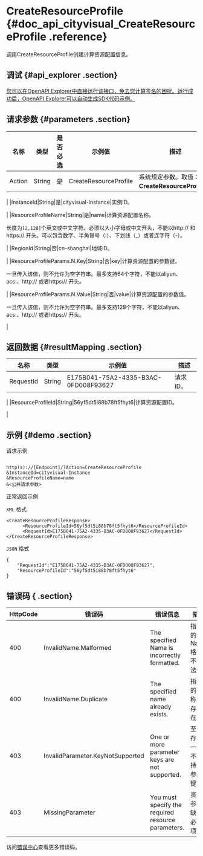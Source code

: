 # CreateResourceProfile {#doc_api_cityvisual_CreateResourceProfile .reference}

调用CreateResourceProfile创建计算资源配置信息。

## 调试 {#api_explorer .section}

[您可以在OpenAPI Explorer中直接运行该接口，免去您计算签名的困扰。运行成功后，OpenAPI Explorer可以自动生成SDK代码示例。](https://api.aliyun.com/#product=cityvisual&api=CreateResourceProfile&type=RPC&version=2018-10-30)

## 请求参数 {#parameters .section}

|名称|类型|是否必选|示例值|描述|
|--|--|----|---|--|
|Action|String|是|CreateResourceProfile|系统规定参数。取值：**CreateResourceProfile**。

 |
|InstanceId|String|是|cityvisual-Instance|实例ID。

 |
|ResourceProfileName|String|是|name|计算资源配置名称。

 长度为`[2,128]`个英文或中文字符。必须以大小字母或中文开头，不能以http:// 和https:// 开头。可以包含数字、半角冒号（:）、下划线（\_）或者连字符（-）。

 |
|RegionId|String|否|cn-shanghai|地域ID。

 |
|ResourceProfileParams.N.Key|String|否|key|计算资源配置的参数键。

 一旦传入该值，则不允许为空字符串。最多支持64个字符，不能以aliyun、acs:、http:// 或者https:// 开头。

 |
|ResourceProfileParams.N.Value|String|否|value|计算资源配置的参数值。

 一旦传入该值，则不允许为空字符串。最多支持128个字符，不能以aliyun、acs:、http:// 或者https:// 开头。

 |

## 返回数据 {#resultMapping .section}

|名称|类型|示例值|描述|
|--|--|---|--|
|RequestId|String|E175B041-75A2-4335-B3AC-0FD008F93627|请求ID。

 |
|ResourceProfileId|String|56yf5dt5i88b78ft5fhyt6|计算资源配置ID。

 |

## 示例 {#demo .section}

请求示例

``` {#request_demo}

http(s)://[Endpoint]/?Action=CreateResourceProfile
&InstanceId=cityvisual-Instance
&ResourceProfileName=name
&<公共请求参数>

```

正常返回示例

`XML` 格式

``` {#xml_return_success_demo}
<CreateResourceProfileResponse>
      <ResourceProfileId>56yf5dt5i88b78ft5fhyt6</ResourceProfileId>
      <RequestId>E175B041-75A2-4335-B3AC-0FD008F93627</RequestId>
</CreateResourceProfileResponse>
```

`JSON` 格式

``` {#json_return_success_demo}
{
	"RequestId":"E175B041-75A2-4335-B3AC-0FD008F93627",
	"ResourceProfileId":"56yf5dt5i88b78ft5fhyt6"
}
```

## 错误码 { .section}

|HttpCode|错误码|错误信息|描述|
|--------|---|----|--|
|400|InvalidName.Malformed|The specified Name is incorrectly formatted.|指定的Name格式不合法。|
|400|InvalidName.Duplicate|The specified name already exists.|指定的名称已存在。|
|403|InvalidParameter.KeyNotSupported|One or more parameter keys are not supported.|至少存在一个不支持的参数键。|
|403|MissingParameter|You must specify the required resource parameters.|资源参数缺少必需项。|

访问[错误中心](https://error-center.aliyun.com/status/product/cityvisual)查看更多错误码。

